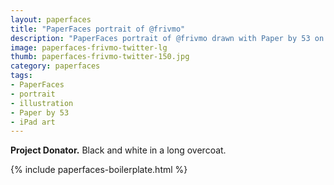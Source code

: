 ```yaml
---
layout: paperfaces
title: "PaperFaces portrait of @frivmo"
description: "PaperFaces portrait of @frivmo drawn with Paper by 53 on an iPad."
image: paperfaces-frivmo-twitter-lg
thumb: paperfaces-frivmo-twitter-150.jpg
category: paperfaces
tags: 
- PaperFaces
- portrait
- illustration
- Paper by 53
- iPad art
---
```


**Project Donator.** Black and white in a long overcoat.

{% include paperfaces-boilerplate.html %}